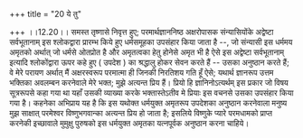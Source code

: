 +++
title = "20 ये तु"

+++
।।12.20।। समस्त तृष्णासे निवृत्त हुए; परमार्थज्ञाननिष्ठ अक्षरोपासक
संन्यासियोंके अद्वेष्टा सर्वभूतानाम् इस श्लोकद्वारा प्रारम्भ किये हुए
धर्मसमूहका उपसंहार किया जाता है --, जो संन्यासी इस धर्ममय अमृतको अर्थात्
जो धर्मसे ओतप्रोत है और अमृतत्वका हेतु होनेसे अमृत भी है ऐसे इस
अद्वेष्टा सर्वभूतानाम् इत्यादि श्लोकोंद्वारा ऊपर कहे हुए ( उपदेश ) का
श्रद्धालु होकर सेवन करते हैं -- उसका अनुष्ठान करते हैं; वे मेरे परायण
अर्थात् मैं अक्षरस्वरूप परमात्मा ही जिनकी निरतिशय गति हूँ ऐसे; यथार्थ
ज्ञानरूप उत्तम भक्तिका अवलम्बन करनेवाले मेरे भक्त; मुझे अत्यन्त प्रिय
हैं। प्रियो हि ज्ञानिनोऽत्यर्थम् इस प्रकार जो विषय सूत्ररूपसे कहा गया था
यहाँ उसकी व्याख्या करके भक्तास्तेऽतीव मे प्रियाः इस वचनसे उसका उपसंहार
किया गया है। कहनेका अभिप्राय यह है कि इस यथोक्त धर्मयुक्त अमृतरूप
उपदेशका अनुष्ठान करनेवाला मनुष्य मुझ साक्षात् परमेश्वर विष्णुभगवान्का
अत्यन्त प्रिय हो जाता है; इसलिये विष्णुके प्यारे परमधामको प्राप्त करनेकी
इच्छावाले मुमुक्षु पुरुषको इस धर्मयुक्त अमृतका यत्नपूर्वक अनुष्ठान करना
चाहिये।
